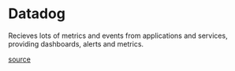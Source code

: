 # Datadog
Recieves lots of metrics and events from applications and services, providing dashboards, alerts and metrics.

[source](http://docs.datadoghq.com/)
